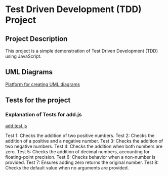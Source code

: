 <!-- @format -->

# Test Driven Development (TDD) Project

## Project Description

This project is a simple demonstration of Test Driven Development (TDD) using JavaScript.

## UML Diagrams

[Platform for creating UML diagrams](https://www.websequencediagrams.com/)

## Tests for the project

### Explanation of Tests for add.js

[add.test.js](./add.test.js)

Test 1: Checks the addition of two positive numbers.
Test 2: Checks the addition of a positive and a negative number.
Test 3: Checks the addition of two negative numbers.
Test 4: Checks the addition when both numbers are zero.
Test 5: Checks the addition of decimal numbers, accounting for floating-point precision.
Test 6: Checks behavior when a non-number is provided.
Test 7: Ensures adding zero returns the original number.
Test 8: Checks the default value when no arguments are provided.
